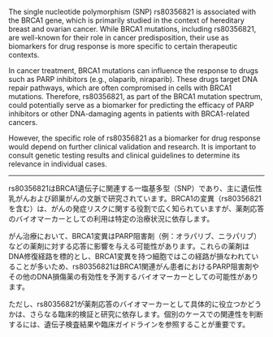 The single nucleotide polymorphism (SNP) rs80356821 is associated with the BRCA1 gene, which is primarily studied in the context of hereditary breast and ovarian cancer. While BRCA1 mutations, including rs80356821, are well-known for their role in cancer predisposition, their use as biomarkers for drug response is more specific to certain therapeutic contexts.

In cancer treatment, BRCA1 mutations can influence the response to drugs such as PARP inhibitors (e.g., olaparib, niraparib). These drugs target DNA repair pathways, which are often compromised in cells with BRCA1 mutations. Therefore, rs80356821, as part of the BRCA1 mutation spectrum, could potentially serve as a biomarker for predicting the efficacy of PARP inhibitors or other DNA-damaging agents in patients with BRCA1-related cancers.

However, the specific role of rs80356821 as a biomarker for drug response would depend on further clinical validation and research. It is important to consult genetic testing results and clinical guidelines to determine its relevance in individual cases.

---

rs80356821はBRCA1遺伝子に関連する一塩基多型（SNP）であり、主に遺伝性乳がんおよび卵巣がんの文脈で研究されています。BRCA1の変異（rs80356821を含む）は、がんの発症リスクに関する役割で広く知られていますが、薬剤応答のバイオマーカーとしての利用は特定の治療状況に依存します。

がん治療において、BRCA1変異はPARP阻害剤（例：オラパリブ、ニラパリブ）などの薬剤に対する応答に影響を与える可能性があります。これらの薬剤はDNA修復経路を標的とし、BRCA1変異を持つ細胞ではこの経路が損なわれていることが多いため、rs80356821はBRCA1関連がん患者におけるPARP阻害剤やその他のDNA損傷薬の有効性を予測するバイオマーカーとしての可能性があります。

ただし、rs80356821が薬剤応答のバイオマーカーとして具体的に役立つかどうかは、さらなる臨床的検証と研究に依存します。個別のケースでの関連性を判断するには、遺伝子検査結果や臨床ガイドラインを参照することが重要です。